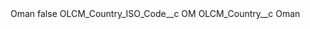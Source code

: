 <?xml version="1.0" encoding="UTF-8"?>
<CustomMetadata xmlns="http://soap.sforce.com/2006/04/metadata" xmlns:xsi="http://www.w3.org/2001/XMLSchema-instance" xmlns:xsd="http://www.w3.org/2001/XMLSchema">
    <label>Oman</label>
    <protected>false</protected>
    <values>
        <field>OLCM_Country_ISO_Code__c</field>
        <value xsi:type="xsd:string">OM</value>
    </values>
    <values>
        <field>OLCM_Country__c</field>
        <value xsi:type="xsd:string">Oman</value>
    </values>
</CustomMetadata>
